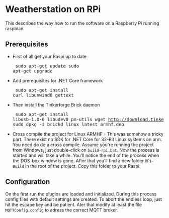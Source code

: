 # Weatherstation on RPi

This describes the way how to run the software on a Raspberry Pi running raspbian.

## Prerequisites

* First of all get your Raspi up to date<pre>
sudo apt-get update
sudo apt-get upgrade
</pre>

* Add prerequisites for .NET Core framework<pre>
sudo apt-get install curl libunwind8 gettext
</pre>

* Then install the Tinkerforge Brick daemon<pre>
sudo apt-get install libusb-1.0-0 libudev0 pm-utils
wget http://download.tinkerforge.com/tools/brickd/linux/brickd_linux_latest_armhf.deb
sudo dpkg -i brickd_linux_latest_armhf.deb
</pre>

* Cross compile the project for Linux ARMHF - This was somehow a tricky part. There exist no SDK for .NET Core for 32-Bit Linux systems on arm. You need do do a cross compile. Assume you're running the project from Windows, just double-click on <code>build-rpi.bat</code>. Now the process is started and will take a while. You'll notice the end of the process when the DOS-box window is gone. After that you'll find a new folder <code>RPi-Build</code> in the root of the project. Copy this folder to your Raspi.

## Configuration

On the first run the plugins are loaded and initialized. During this process config files with default settings are created. To abort the endless loop, just hit the escape key and be patient. Ater that modify at least the file <code>MQTTConfig.config</code> to adress the correct MQTT broker.
